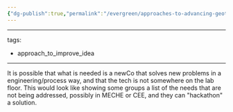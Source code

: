 ```yaml
---
{"dg-publish":true,"permalink":"/evergreen/approaches-to-advancing-geothermal/search-outside-of-the-lab-floor/"}
---
```



---
tags:
  - approach_to_improve_idea
---



It is possible that what is needed is a newCo that solves new problems in a engineering/process way, and that the tech is not somewhere on the lab floor. This would look like showing some groups a list of the needs that are not being addressed, possibly in MECHE or CEE, and they can "hackathon" a solution.

